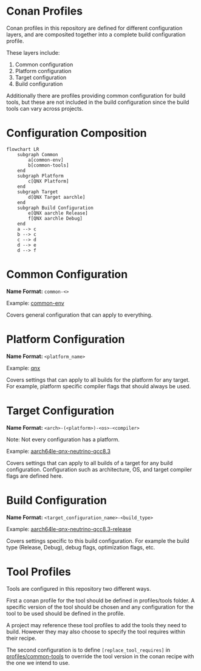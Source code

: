 # Conan Profiles

Conan profiles in this repository are defined for different configuration layers, and are composited together into a complete build configuration profile.

These layers include:
1. Common configuration
2. Platform configuration
3. Target configuration
4. Build configuration

Additionally there are profiles providing common configuration for build tools, but these are not included in the build configuration since the build tools can vary across projects.

# Configuration Composition
```mermaid
flowchart LR
    subgraph Common
        a[common-env]
        b[common-tools]
    end
    subgraph Platform
        c[QNX Platform]
    end
    subgraph Target
        d[QNX Target aarchle]
    end
    subgraph Build Configuration
        e[QNX aarchle Release]
        f[QNX aarchle Debug]
    end
    a --> c
    b --> c
    c --> d
    d --> e
    d --> f
```

# Common Configuration
**Name Format:** `common-<>`

Example: [common-env](profiles/common-env)

Covers general configuration that can apply to everything.

# Platform Configuration
**Name Format:** `<platform_name>`

Example: [qnx](profiles/qnx)

Covers settings that can apply to all builds for the platform for any target. For example, platform specific compiler flags that should always be used.

# Target Configuration
**Name Format:** `<arch>-(<platform>)-<os>-<compiler>`

Note: Not every configuration has a platform.

Example: [aarch64le-qnx-neutrino-qcc8.3](profiles/aarch64le-qnx-neutrino-qcc8.3)

Covers settings that can apply to all builds of a target for any build configuration. Configuration such as architecture, OS, and target compiler flags are defined here.

# Build Configuration
**Name Format:** `<target_configuration_name>-<build_type>`

Example: [aarch64le-qnx-neutrino-qcc8.3-release](profiles/aarch64le-qnx-neutrino-qcc8.3-release)

Covers settings specific to this build configuration. For example the build type (Release, Debug), debug flags, optimization flags, etc.

# Tool Profiles
Tools are configured in this repository two different ways.

First a conan profile for the tool should be defined in profiles/tools folder. A specific version of the tool should be chosen and any configuration for the tool to be used should be defined in the profile.

A project may reference these tool profiles to add the tools they need to build. However they may also choose to specify the tool requires within their recipe.

The second configuration is to define `[replace_tool_requires]` in [profiles/common-tools](profiles/common-tools) to override the tool version in the conan recipe with the one we intend to use.
